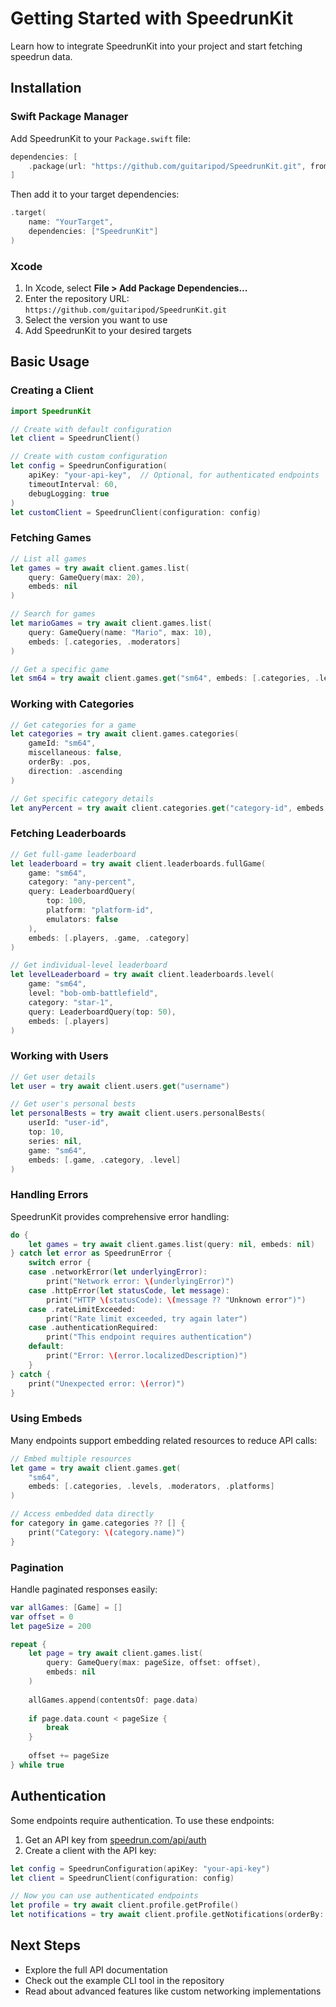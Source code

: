 # Getting Started with SpeedrunKit

Learn how to integrate SpeedrunKit into your project and start fetching speedrun data.

## Installation

### Swift Package Manager

Add SpeedrunKit to your `Package.swift` file:

```swift
dependencies: [
    .package(url: "https://github.com/guitaripod/SpeedrunKit.git", from: "1.0.0")
]
```

Then add it to your target dependencies:

```swift
.target(
    name: "YourTarget",
    dependencies: ["SpeedrunKit"]
)
```

### Xcode

1. In Xcode, select **File > Add Package Dependencies...**
2. Enter the repository URL: `https://github.com/guitaripod/SpeedrunKit.git`
3. Select the version you want to use
4. Add SpeedrunKit to your desired targets

## Basic Usage

### Creating a Client

```swift
import SpeedrunKit

// Create with default configuration
let client = SpeedrunClient()

// Create with custom configuration
let config = SpeedrunConfiguration(
    apiKey: "your-api-key",  // Optional, for authenticated endpoints
    timeoutInterval: 60,
    debugLogging: true
)
let customClient = SpeedrunClient(configuration: config)
```

### Fetching Games

```swift
// List all games
let games = try await client.games.list(
    query: GameQuery(max: 20),
    embeds: nil
)

// Search for games
let marioGames = try await client.games.list(
    query: GameQuery(name: "Mario", max: 10),
    embeds: [.categories, .moderators]
)

// Get a specific game
let sm64 = try await client.games.get("sm64", embeds: [.categories, .levels, .variables])
```

### Working with Categories

```swift
// Get categories for a game
let categories = try await client.games.categories(
    gameId: "sm64",
    miscellaneous: false,
    orderBy: .pos,
    direction: .ascending
)

// Get specific category details
let anyPercent = try await client.categories.get("category-id", embeds: [.game, .variables])
```

### Fetching Leaderboards

```swift
// Get full-game leaderboard
let leaderboard = try await client.leaderboards.fullGame(
    game: "sm64",
    category: "any-percent",
    query: LeaderboardQuery(
        top: 100,
        platform: "platform-id",
        emulators: false
    ),
    embeds: [.players, .game, .category]
)

// Get individual-level leaderboard
let levelLeaderboard = try await client.leaderboards.level(
    game: "sm64",
    level: "bob-omb-battlefield",
    category: "star-1",
    query: LeaderboardQuery(top: 50),
    embeds: [.players]
)
```

### Working with Users

```swift
// Get user details
let user = try await client.users.get("username")

// Get user's personal bests
let personalBests = try await client.users.personalBests(
    userId: "user-id",
    top: 10,
    series: nil,
    game: "sm64",
    embeds: [.game, .category, .level]
)
```

### Handling Errors

SpeedrunKit provides comprehensive error handling:

```swift
do {
    let games = try await client.games.list(query: nil, embeds: nil)
} catch let error as SpeedrunError {
    switch error {
    case .networkError(let underlyingError):
        print("Network error: \(underlyingError)")
    case .httpError(let statusCode, let message):
        print("HTTP \(statusCode): \(message ?? "Unknown error")")
    case .rateLimitExceeded:
        print("Rate limit exceeded, try again later")
    case .authenticationRequired:
        print("This endpoint requires authentication")
    default:
        print("Error: \(error.localizedDescription)")
    }
} catch {
    print("Unexpected error: \(error)")
}
```

### Using Embeds

Many endpoints support embedding related resources to reduce API calls:

```swift
// Embed multiple resources
let game = try await client.games.get(
    "sm64",
    embeds: [.categories, .levels, .moderators, .platforms]
)

// Access embedded data directly
for category in game.categories ?? [] {
    print("Category: \(category.name)")
}
```

### Pagination

Handle paginated responses easily:

```swift
var allGames: [Game] = []
var offset = 0
let pageSize = 200

repeat {
    let page = try await client.games.list(
        query: GameQuery(max: pageSize, offset: offset),
        embeds: nil
    )
    
    allGames.append(contentsOf: page.data)
    
    if page.data.count < pageSize {
        break
    }
    
    offset += pageSize
} while true
```

## Authentication

Some endpoints require authentication. To use these endpoints:

1. Get an API key from [speedrun.com/api/auth](https://www.speedrun.com/api/auth)
2. Create a client with the API key:

```swift
let config = SpeedrunConfiguration(apiKey: "your-api-key")
let client = SpeedrunClient(configuration: config)

// Now you can use authenticated endpoints
let profile = try await client.profile.getProfile()
let notifications = try await client.profile.getNotifications(orderBy: .created, direction: .descending)
```

## Next Steps

- Explore the full API documentation
- Check out the example CLI tool in the repository
- Read about advanced features like custom networking implementations